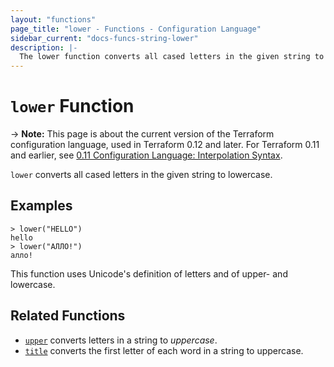 ```yaml
---
layout: "functions"
page_title: "lower - Functions - Configuration Language"
sidebar_current: "docs-funcs-string-lower"
description: |-
  The lower function converts all cased letters in the given string to lowercase.
---
```


# `lower` Function

-> **Note:** This page is about the current version of the Terraform
configuration language, used in Terraform 0.12 and later. For Terraform 0.11 and
earlier, see
[0.11 Configuration Language: Interpolation Syntax](../configuration-0-11/interpolation.html).

`lower` converts all cased letters in the given string to lowercase.

## Examples

```
> lower("HELLO")
hello
> lower("АЛЛО!")
алло!
```

This function uses Unicode's definition of letters and of upper- and lowercase.

## Related Functions

* [`upper`](./upper.html) converts letters in a string to _uppercase_.
* [`title`](./title.html) converts the first letter of each word in a string to uppercase.
